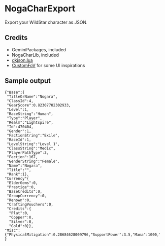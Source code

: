 # NogaCharExport #

Export your WildStar character as JSON.

## Credits

  * GeminiPackages, included
  * NogaCharLib, included
  * [dkjson.lua](http://dkolf.de/src/dkjson-lua.fsl/home)
  * [CustomFoV](http://www.curse.com/ws-addons/wildstar/220180-customfov) for some UI inspirations

## Sample output
```
{"Base":{
 "TitleOrName":"Nogara",
 "ClassId":4,
 "GearScore":0.82307702302933,
 "Level":1,
 "RaceString":"Human",
 "Type":"Player",
 "Realm":"Lightspire",
 "Id":470404,
 "Gender":1,
 "FactionString":"Exile",
 "RaceId":1,
 "LevelString":"Level 1",
 "ClassString":"Medic",
 "PlayerPathType":3,
 "Faction":167,
 "GenderString":"Female",
 "Name":"Nogara",
 "Title":"",
 "Rank":1},
"Currency"{
 "ElderGems":0,
 "Prestige":0,
 "BaseCredits":0,
 "GroupCurrency":0,
 "Renown":0,
 "CraftingVouchers":0,
 "Credits":{
  "Plat":0,
  "Copper":0,
  "Silver":0,
  "Gold":0}},
"Misc":{"PhysicalMitigation":0.28684628009796,"SupportPower":3.5,"Mana":1000,"MaxResource":0,"PvPDefenseRating":6,"PvPOffenseRating":6,"MagicMitigation":0.28684628009796,"PvPOffensePercent":0.1599757373333,"IgnoreArmorBase":0,"Health":470,"InterruptArmorValue":0,"MaxHealth":470,"DeflectCritChance":0.00093749997904524,"ShieldTickTime":250,"AffiliationName":"","Resource":0,"ManaRegenInCombat":0.75,"CooldownReductionModifier":1,"ManaRegenNonCombat":8,"AbsorptionMax":0,"AssaultPower":3.5,"InterruptArmorMax":0,"ShieldCapacityMax":0,"AbsorptionValue":0,"IgnoreShieldBase":0,"AssaultAndSupportPowerSoftcap":170,"SpellMechanicPercentage":0,"PvPDefensePercent":0.1599757373333,"ManaCostModifier":1,"CritChance":0.051562499254942,"ShieldRegenPct":0.050000000745058,"BaseLifesteal":0,"CritSeverity":1.5110313892365,"ShieldRebootTime":8000,"MaxMana":1000,"DeflectChance":0.050867110490799,"ShieldCapacity":0,"SpellMechanicId":2,"StrikethroughChance":0.00086710957111791},
}
```